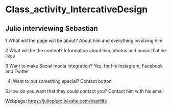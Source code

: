 # Class_activity_IntercativeDesign

## Julio interviewing Sebastian

1.What will the page will be about?
About him and everything involving him

2 What will be the content?
Information about him, photos and music that he likes

3 Want to make Social media Integration?
Yes, for his Instagram, Facebook and Twitter

4. Want to put something special?
  Contact button

5.How do you want that they could contact you?
  Contact him with his email
  
Webpage: https://juliopiero.wixsite.com/bastilife
